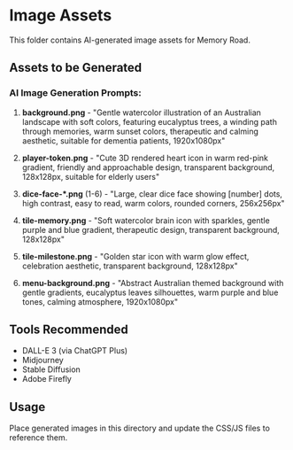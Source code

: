 # Image Assets

This folder contains AI-generated image assets for Memory Road.

## Assets to be Generated

### AI Image Generation Prompts:

1. **background.png** - "Gentle watercolor illustration of an Australian landscape with soft colors, featuring eucalyptus trees, a winding path through memories, warm sunset colors, therapeutic and calming aesthetic, suitable for dementia patients, 1920x1080px"

2. **player-token.png** - "Cute 3D rendered heart icon in warm red-pink gradient, friendly and approachable design, transparent background, 128x128px, suitable for elderly users"

3. **dice-face-*.png** (1-6) - "Large, clear dice face showing [number] dots, high contrast, easy to read, warm colors, rounded corners, 256x256px"

4. **tile-memory.png** - "Soft watercolor brain icon with sparkles, gentle purple and blue gradient, therapeutic design, transparent background, 128x128px"

5. **tile-milestone.png** - "Golden star icon with warm glow effect, celebration aesthetic, transparent background, 128x128px"

6. **menu-background.png** - "Abstract Australian themed background with gentle gradients, eucalyptus leaves silhouettes, warm purple and blue tones, calming atmosphere, 1920x1080px"

## Tools Recommended

- DALL-E 3 (via ChatGPT Plus)
- Midjourney
- Stable Diffusion
- Adobe Firefly

## Usage

Place generated images in this directory and update the CSS/JS files to reference them.
